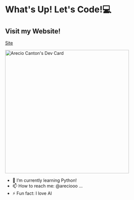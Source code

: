 # What's Up! Let's Code!:computer:
## Visit my Website!
[Site](https://areciocodes.com/)
<!--
**Arecio3/Arecio3** is a ✨ _special_ ✨ repository because its `README.md` (this file) appears on your GitHub profile.

Here are some ideas to get you started:

- 🔭 I’m currently working on ...
- 🌱 I’m currently learning ...
- 👯 I’m looking to collaborate on ...
- 🤔 I’m looking for help with ...
- 💬 Ask me about ...
- 📫 How to reach me: ...
- 😄 Pronouns: ...
- ⚡ Fun fact: ...
-->
<a href="https://app.daily.dev/Arecio3"><img src="https://api.daily.dev/devcards/d4df957857aa4640bcffbbfb323bcedf.png?r=3af" width="400" alt="Arecio Canton's Dev Card"/></a>

- 🌱 I’m currently learning Python!
- 📫 How to reach me: @areciooo ...
- ⚡ Fun fact: I love AI
